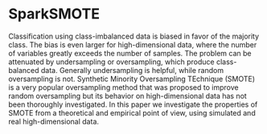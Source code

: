 # SparkSMOTE

Classification using class-imbalanced data is biased in favor of the majority class. The bias is even larger for high-dimensional data, where the number of variables greatly exceeds the number of samples. The problem can be attenuated by undersampling or oversampling, which produce class-balanced data. Generally undersampling is helpful, while random oversampling is not. Synthetic Minority Oversampling TEchnique (SMOTE) is a very popular oversampling method that was proposed to improve random oversampling but its behavior on high-dimensional data has not been thoroughly investigated. In this paper we investigate the properties of SMOTE from a theoretical and empirical point of view, using simulated and real high-dimensional data.
